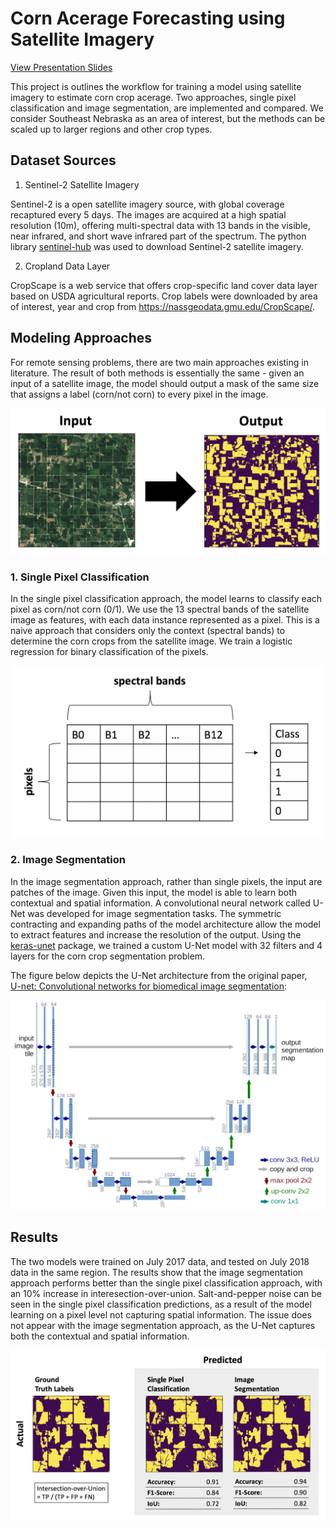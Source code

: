 # Corn Acerage Forecasting using Satellite Imagery

[View Presentation Slides](https://docs.google.com/presentation/d/1GmVpUNw_DBMHZnufedEwjZ4IvqOwcysUB-lbLHi818U/edit?usp=sharing)

This project is outlines the workflow for training a model using satellite imagery to estimate corn crop acerage. Two approaches, single pixel classification and image segmentation, are implemented and compared. We consider Southeast Nebraska as an area of interest, but the methods can be scaled up to larger regions and other crop types. 

## Dataset Sources

1. Sentinel-2 Satellite Imagery

Sentinel-2 is a open satellite imagery source, with global coverage recaptured every 5 days. The images are acquired at a high spatial resolution (10m), offering multi-spectral data with 13 bands in the visible, near infrared, and short wave infrared part of the spectrum.
The python library [sentinel-hub](https://github.com/sentinel-hub/sentinelhub-py) was used to download Sentinel-2 satellite imagery.

<!-- Below is a sample satellite image from the region of interest:

<img src="https://github.com/sophiero/Insight/blob/master/notebooks/figures/satellite_sample.png" width="250"/> -->

2. Cropland Data Layer

CropScape is a web service that offers crop-specific land cover data layer based on USDA agricultural reports.
Crop labels were downloaded by area of interest, year and crop from https://nassgeodata.gmu.edu/CropScape/.

<!-- Below are the corresponding crop labels for the sample image shown above:

<img src="https://github.com/sophiero/Insight/blob/master/notebooks/figures/labels_sample.png" width="250"/> -->

## Modeling Approaches

For remote sensing problems, there are two main approaches existing in literature. The result of both methods is essentially the same - given an input of a satellite image, the model should output a mask of the same size that assigns a label (corn/not corn) to every pixel in the image.

<p align="center">
  <img src="https://github.com/sophiero/Insight/blob/master/notebooks/figures/model_input_output.png" width="600" />
</p>

### 1. Single Pixel Classification

In the single pixel classification approach, the model learns to classify each pixel as corn/not corn (0/1). We use the 13 spectral bands of the satellite image as features, with each data instance represented as a pixel. This is a naive approach that considers only the context (spectral bands) to determine the corn crops from the satellite image. We train a logistic regression for binary classification of the pixels.

<p align="center">
  <img src="https://github.com/sophiero/Insight/blob/master/notebooks/figures/single_pixel_structure.png" width="500"/>
</p>

### 2. Image Segmentation

In the image segmentation approach, rather than single pixels, the input are patches of the image. Given this input, the model is able to learn both contextual and spatial information. A convolutional neural network called U-Net was developed for image segmentation tasks. The symmetric contracting and expanding paths of the model architecture allow the model to extract features and increase the resolution of the output. Using the [keras-unet](https://github.com/karolzak/keras-unet) package, we trained a custom U-Net model with 32 filters and 4 layers for the corn crop segmentation problem.

The figure below depicts the U-Net architecture from the original paper, <br />
[U-net: Convolutional networks for biomedical image segmentation](https://arxiv.org/abs/1505.04597):

<p align="center">
  <img src="https://github.com/sophiero/Insight/blob/master/notebooks/figures/unet.png" width="600" />
</p>

## Results

The two models were trained on July 2017 data, and tested on July 2018 data in the same region. The results show that the image segmentation approach performs better than the single pixel classification approach, with an 10% increase in interesection-over-union. Salt-and-pepper noise can be seen in the single pixel classification predictions, as a result of the model learning on a pixel level not capturing spatial information. The issue does not appear with the image segmentation approach, as the U-Net captures both the contextual and spatial information.

<img src="https://github.com/sophiero/Insight/blob/master/notebooks/figures/results.png" />
